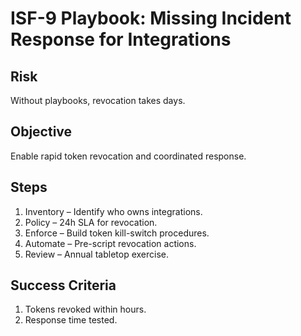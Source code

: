 # ISF-9 Playbook: Missing Incident Response for Integrations

## Risk
Without playbooks, revocation takes days.

## Objective
Enable rapid token revocation and coordinated response.

## Steps
1. Inventory – Identify who owns integrations.
2. Policy – 24h SLA for revocation.
3. Enforce – Build token kill-switch procedures.
4. Automate – Pre-script revocation actions.
5. Review – Annual tabletop exercise.

## Success Criteria
1. Tokens revoked within hours.
2. Response time tested.
